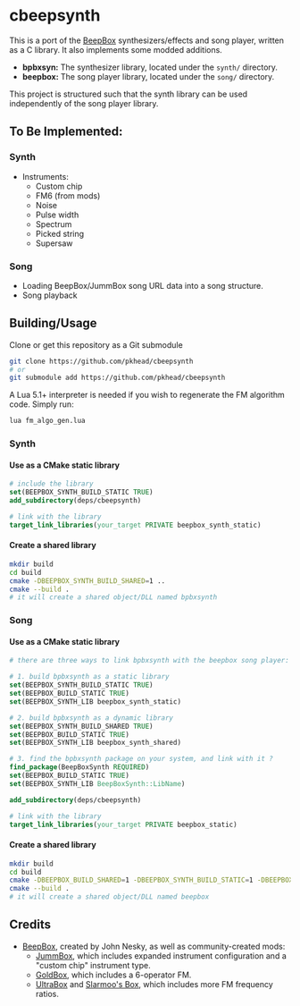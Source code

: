 # cbeepsynth
This is a port of the [BeepBox](https://beepbox.co) synthesizers/effects and song player, written as a C library. It also implements some modded additions.

- **bpbxsyn:** The synthesizer library, located under the `synth/` directory.
- **beepbox:** The song player library, located under the `song/` directory.

This project is structured such that the synth library can be used independently of the song player library.

## To Be Implemented:
### Synth
- Instruments:
    - Custom chip
    - FM6 (from mods)
    - Noise
    - Pulse width
    - Spectrum
    - Picked string
    - Supersaw

### Song
- Loading BeepBox/JummBox song URL data into a song structure.
- Song playback

## Building/Usage
Clone or get this repository as a Git submodule
```bash
git clone https://github.com/pkhead/cbeepsynth
# or
git submodule add https://github.com/pkhead/cbeepsynth
```

A Lua 5.1+ interpreter is needed if you wish to regenerate the FM algorithm code. Simply run:
```bash
lua fm_algo_gen.lua
```

### Synth
#### Use as a CMake static library
```cmake
# include the library
set(BEEPBOX_SYNTH_BUILD_STATIC TRUE)
add_subdirectory(deps/cbeepsynth)

# link with the library
target_link_libraries(your_target PRIVATE beepbox_synth_static)
```

#### Create a shared library
```bash
mkdir build
cd build
cmake -DBEEPBOX_SYNTH_BUILD_SHARED=1 ..
cmake --build .
# it will create a shared object/DLL named bpbxsynth
```

### Song
#### Use as a CMake static library
```cmake
# there are three ways to link bpbxsynth with the beepbox song player:

# 1. build bpbxsynth as a static library
set(BEEPBOX_SYNTH_BUILD_STATIC TRUE)
set(BEEPBOX_BUILD_STATIC TRUE)
set(BEEPBOX_SYNTH_LIB beepbox_synth_static)

# 2. build bpbxsynth as a dynamic library
set(BEEPBOX_SYNTH_BUILD_SHARED TRUE)
set(BEEPBOX_BUILD_STATIC TRUE)
set(BEEPBOX_SYNTH_LIB beepbox_synth_shared)

# 3. find the bpbxsynth package on your system, and link with it ?
find_package(BeepBoxSynth REQUIRED)
set(BEEPBOX_BUILD_STATIC TRUE)
set(BEEPBOX_SYNTH_LIB BeepBoxSynth::LibName)

add_subdirectory(deps/cbeepsynth)

# link with the library
target_link_libraries(your_target PRIVATE beepbox_static)
```

#### Create a shared library
```bash
mkdir build
cd build
cmake -DBEEPBOX_BUILD_SHARED=1 -DBEEPBOX_SYNTH_BUILD_STATIC=1 -DBEEPBOX_SYNTH_LIB=beepbox_synth_static ..
cmake --build .
# it will create a shared object/DLL named beepbox
```

## Credits
- [BeepBox](https://beepbox.co/), created by John Nesky, as well as community-created mods:
    - [JummBox](https://jummb.us/), which includes expanded instrument configuration and a "custom chip" instrument type.
    - [GoldBox](https://aurysystem.github.io/), which includes a 6-operator FM.
    - [UltraBox](https://ultraabox.github.io/) and [Slarmoo's Box](https://slarmoo.github.io/slarmoosbox), which includes more FM frequency ratios.

